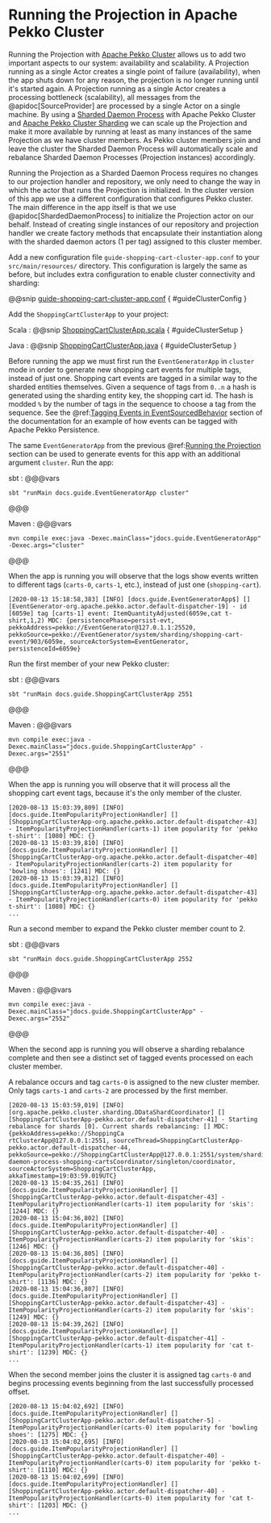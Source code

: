 # Running the Projection in Apache Pekko Cluster

Running the Projection with [Apache Pekko Cluster](https://pekko.apache.org/docs/pekko/current/typed/cluster.html) allows us to add two important aspects to our system: availability and scalability.
A Projection running as a single Actor creates a single point of failure (availability), when the app shuts down for any reason, the projection is no longer running until it's started again.
A Projection running as a single Actor creates a processing bottleneck (scalability), all messages from the @apidoc[SourceProvider] are processed by a single Actor on a single machine.
By using a [Sharded Daemon Process](https://pekko.apache.org/docs/pekko/current/typed/cluster-sharded-daemon-process.html#sharded-daemon-process) with Apache Pekko Cluster and [Apache Pekko Cluster Sharding](https://pekko.apache.org/docs/pekko/current/typed/cluster-sharding.html) we can scale up the Projection and make it more available by running at least as many instances of the same Projection as we have cluster members.
As Pekko cluster members join and leave the cluster the Sharded Daemon Process will automatically scale and rebalance Sharded Daemon Processes (Projection instances) accordingly.

Running the Projection as a Sharded Daemon Process requires no changes to our projection handler and repository, we only need to change the way in which the actor that runs the Projection is initialized.
In the cluster version of this app we use a different configuration that configures Pekko cluster.
The main difference in the app itself is that we use @apidoc[ShardedDaemonProcess] to initialize the Projection actor on our behalf.
Instead of creating single instances of our repository and projection handler we create factory methods that encapsulate their instantiation along with the sharded daemon actors (1 per tag) assigned to this cluster member.

Add a new configuration file `guide-shopping-cart-cluster-app.conf` to your `src/main/resources/` directory.
This configuration is largely the same as before, but includes extra configuration to enable cluster connectivity and sharding:

@@snip [guide-shopping-cart-cluster-app.conf](/examples/src/test/resources/guide-shopping-cart-cluster-app.conf) { #guideClusterConfig }

Add the `ShoppingCartClusterApp` to your project:

Scala
:  @@snip [ShoppingCartClusterApp.scala](/examples/src/test/scala/docs/guide/ShoppingCartClusterApp.scala) { #guideClusterSetup }

Java
:  @@snip [ShoppingCartClusterApp.java](/examples/src/test/java/jdocs/guide/ShoppingCartClusterApp.java) { #guideClusterSetup }
    
Before running the app we must first run the `EventGeneratorApp` in `cluster` mode in order to generate new shopping cart events for multiple tags, instead of just one.
Shopping cart events are tagged in a similar way to the sharded entities themselves.
Given a sequence of tags from `0..n` a hash is generated using the sharding entity key, the shopping cart id.
The hash is modded `%` by the number of tags in the sequence to choose a tag from the sequence.
See the @ref:[Tagging Events in EventSourcedBehavior](../running.md#tagging-events-in-eventsourcedbehavior) section of the documentation for an example of how events can be tagged with Apache Pekko Persistence.

The same `EventGeneratorApp` from the previous @ref:[Running the Projection](running.md) section can be used to generate events for this app with an additional argument `cluster`.
Run the app:

<!-- run from repo:
sbt "examples/test:runMain docs.guide.EventGeneratorApp cluster"
sbt "examples/test:runMain jdocs.guide.EventGeneratorApp cluster"
-->

sbt
:   @@@vars
```
sbt "runMain docs.guide.EventGeneratorApp cluster"
```
@@@

Maven
:   @@@vars
```
mvn compile exec:java -Dexec.mainClass="jdocs.guide.EventGeneratorApp" -Dexec.args="cluster"
```
@@@

When the app is running you will observe that the logs show events written to different tags (`carts-0`, `carts-1`, etc.), instead of just one (`shopping-cart`).

```
[2020-08-13 15:18:58,383] [INFO] [docs.guide.EventGeneratorApp$] [] [EventGenerator-org.apache.pekko.actor.default-dispatcher-19] - id [6059e] tag [carts-1] event: ItemQuantityAdjusted(6059e,cat t-shirt,1,2) MDC: {persistencePhase=persist-evt, pekkoAddress=pekko://EventGenerator@127.0.1.1:25520, pekkoSource=pekko://EventGenerator/system/sharding/shopping-cart-event/903/6059e, sourceActorSystem=EventGenerator, persistenceId=6059e}
```

Run the first member of your new Pekko cluster:

<!-- run from repo:
sbt "examples/test:runMain docs.guide.ShoppingCartClusterApp 2551"
sbt "examples/test:runMain jdocs.guide.ShoppingCartClusterApp 2551"
-->

sbt
:   @@@vars
```
sbt "runMain docs.guide.ShoppingCartClusterApp 2551
```
@@@

Maven
:   @@@vars
```
mvn compile exec:java -Dexec.mainClass="jdocs.guide.ShoppingCartClusterApp" -Dexec.args="2551"
```
@@@

When the app is running you will observe that it will process all the shopping cart event tags, because it's the only member of the cluster.

```
[2020-08-13 15:03:39,809] [INFO] [docs.guide.ItemPopularityProjectionHandler] [] [ShoppingCartClusterApp-org.apache.pekko.actor.default-dispatcher-43] - ItemPopularityProjectionHandler(carts-1) item popularity for 'pekko t-shirt': [1080] MDC: {}   
[2020-08-13 15:03:39,810] [INFO] [docs.guide.ItemPopularityProjectionHandler] [] [ShoppingCartClusterApp-org.apache.pekko.actor.default-dispatcher-40] - ItemPopularityProjectionHandler(carts-2) item popularity for 'bowling shoes': [1241] MDC: {}  
[2020-08-13 15:03:39,812] [INFO] [docs.guide.ItemPopularityProjectionHandler] [] [ShoppingCartClusterApp-org.apache.pekko.actor.default-dispatcher-43] - ItemPopularityProjectionHandler(carts-0) item popularity for 'pekko t-shirt': [1080] MDC: {}
...
```

Run a second member to expand the Pekko cluster member count to 2.

<!-- run from repo:
sbt "examples/test:runMain docs.guide.ShoppingCartClusterApp 2552"
sbt "examples/test:runMain jdocs.guide.ShoppingCartClusterApp 2552"
-->

sbt
:   @@@vars
```
sbt "runMain docs.guide.ShoppingCartClusterApp 2552
```
@@@

Maven
:   @@@vars
```
mvn compile exec:java -Dexec.mainClass="jdocs.guide.ShoppingCartClusterApp" -Dexec.args="2552"
```
@@@

When the second app is running you will observe a sharding rebalance complete and then see a distinct set of tagged events processed on each cluster member.

A rebalance occurs and tag `carts-0` is assigned to the new cluster member. 
Only tags `carts-1` and `carts-2` are processed by the first member.

```
[2020-08-13 15:03:59,019] [INFO] [org.apache.pekko.cluster.sharding.DDataShardCoordinator] [] [ShoppingCartClusterApp-pekko.actor.default-dispatcher-41] - Starting rebalance for shards [0]. Current shards rebalancing: [] MDC: {pekkoAddress=pekko://ShoppingCa
rtClusterApp@127.0.0.1:2551, sourceThread=ShoppingCartClusterApp-pekko.actor.default-dispatcher-44, pekkoSource=pekko://ShoppingCartClusterApp@127.0.0.1:2551/system/sharding/sharded-daemon-process-shopping-cartsCoordinator/singleton/coordinator, 
sourceActorSystem=ShoppingCartClusterApp, akkaTimestamp=19:03:59.019UTC}                                                                                                                                                                           
[2020-08-13 15:04:35,261] [INFO] [docs.guide.ItemPopularityProjectionHandler] [] [ShoppingCartClusterApp-pekko.actor.default-dispatcher-43] - ItemPopularityProjectionHandler(carts-1) item popularity for 'skis': [1244] MDC: {}           
[2020-08-13 15:04:36,802] [INFO] [docs.guide.ItemPopularityProjectionHandler] [] [ShoppingCartClusterApp-pekko.actor.default-dispatcher-40] - ItemPopularityProjectionHandler(carts-2) item popularity for 'skis': [1246] MDC: {}           
[2020-08-13 15:04:36,805] [INFO] [docs.guide.ItemPopularityProjectionHandler] [] [ShoppingCartClusterApp-pekko.actor.default-dispatcher-40] - ItemPopularityProjectionHandler(carts-2) item popularity for 'pekko t-shirt': [1136] MDC: {}   
[2020-08-13 15:04:36,807] [INFO] [docs.guide.ItemPopularityProjectionHandler] [] [ShoppingCartClusterApp-pekko.actor.default-dispatcher-43] - ItemPopularityProjectionHandler(carts-2) item popularity for 'skis': [1249] MDC: {}           
[2020-08-13 15:04:39,262] [INFO] [docs.guide.ItemPopularityProjectionHandler] [] [ShoppingCartClusterApp-pekko.actor.default-dispatcher-41] - ItemPopularityProjectionHandler(carts-1) item popularity for 'cat t-shirt': [1239] MDC: {}                  
...
```

When the second member joins the cluster it is assigned tag `carts-0` and begins processing events beginning from the last successfully processed offset.

```
[2020-08-13 15:04:02,692] [INFO] [docs.guide.ItemPopularityProjectionHandler] [] [ShoppingCartClusterApp-pekko.actor.default-dispatcher-5] - ItemPopularityProjectionHandler(carts-0) item popularity for 'bowling shoes': [1275] MDC: {}   
[2020-08-13 15:04:02,695] [INFO] [docs.guide.ItemPopularityProjectionHandler] [] [ShoppingCartClusterApp-pekko.actor.default-dispatcher-40] - ItemPopularityProjectionHandler(carts-0) item popularity for 'pekko t-shirt': [1110] MDC: {}   
[2020-08-13 15:04:02,699] [INFO] [docs.guide.ItemPopularityProjectionHandler] [] [ShoppingCartClusterApp-pekko.actor.default-dispatcher-40] - ItemPopularityProjectionHandler(carts-0) item popularity for 'cat t-shirt': [1203] MDC: {}
...
```
